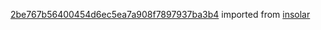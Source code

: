 [2be767b56400454d6ec5ea7a908f7897937ba3b4](https://github.com/insolar/insolar/commit/2be767b56400454d6ec5ea7a908f7897937ba3b4) imported from [insolar](https://github.com/insolar/insolar)
